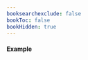 ```yaml
---
booksearchexclude: false
bookToc: false
bookHidden: true
---
```

#### Example

<furo-ui5-rating-indicator value="3"></furo-ui5-rating-indicator><br>
<furo-ui5-rating-indicator readonly max="7" value="3"></furo-ui5-rating-indicator><br>
<furo-ui5-rating-indicator disabled max="7" value="3"></furo-ui5-rating-indicator>
